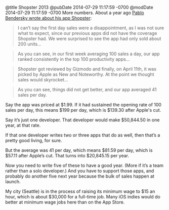 @title Shopster 2013
@pubDate 2014-07-29 11:17:59 -0700
@modDate 2014-07-29 11:17:59 -0700
More numbers. About a year ago <a href="http://pablin.org/2013/06/06/the-ios-appstore-in-2013/">Pablo Bendersky wrote about his app Shopster</a>:

>I can’t say the first day sales were a disappointment, as I was not sure what to expect, since our previous apps did not have the coverage Shopster had. We were surprised to see the app had only sold about 200 units…

>As you can see, in our first week averaging 100 sales a day, our app ranked consistently in the top 100 productivity apps…

>Shopster got reviewed by Gizmodo and finally, on April 11th, it was picked by Apple as New and Noteworthy. At the point we thought sales would skyrocket…

>As you can see, things did not get better, and our app averaged 41 sales per day.

Say the app was priced at $1.99. If it had sustained the opening rate of 100 sales per day, this means $199 per day, which is $139.30 after Apple's cut.

Say it’s just one developer. That developer would make $50,844.50 in one year, at that rate.

If that one developer writes two or three apps that do as well, then that’s a pretty good living, for sure.

But the average was 41 per day, which means $81.59 per day, which is $57.11 after Apple’s cut. That turns into $20,845.15 per year.

Now you need to write five of these to have a good year. (More if it’s a team rather than a solo developer.) And you have to support those apps, and probably do another five next year because the bulk of sales happen at launch.

My city (Seattle) is in the process of raising its minimum wage to $15 an hour, which is about $30,000 for a full-time job. Many iOS indies would do better at minimum wage jobs here than on the App Store.
